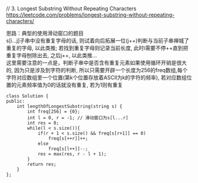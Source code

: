 // 3. Longest Substring Without Repeating Characters  
https://leetcode.com/problems/longest-substring-without-repeating-characters/  

思路：典型的使用滑动窗口的题目  
s[i...j]子串中没有重复字母的话, 则试着向后拓展一位(j++)判断与当前子串禅城了重复的字母, 以此类推; 若找到重复字母则记录当前长度, 此时i需要不停++直到把重复字母刨除出去, 之后j++, 以此类推...  
这里需要注意的一点是，判断子串中是否含有重复元素如果使用循环开销是很大的, 因为只是涉及到字符的判断, 所以只需要开辟一个长度为256的freq数组,每个字符对应数组里一个位置(第k个位置存放着ASCII为k的字符的频率), 若对应数组位置的元素频率值为0的话就没有重复, 若为1则有重复
```
class Solution {
public:
    int lengthOfLongestSubstring(string s) {
        int freq[256] = {0};
        int l = 0, r = -1; // 滑动窗口为s[l...r]
        int res = 0;
        while(l < s.size()){
            if(r + 1 < s.size() && freq[s[r+1]] == 0)
                freq[s[++r]]++;
            else
                freq[s[l++]]--;
            res = max(res, r - l + 1);
        }
        return res;
    }
};
```